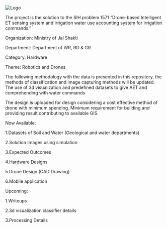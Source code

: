 ![Logo](https://github.com/user-attachments/assets/8fbcc7fc-1bf6-41c1-893c-959fa85e8e47)


The project is the solution to the SIH problem 1571 “Drone-based Intelligent ET sensing system and irrigation water use accounting system for irrigation commands.”  

Organization: Ministry of Jal Shakti 

Department: Department of WR, RD & GR 

Category: Hardware 

Theme: Robotics and Drones 

The following methodology with the data is presented in this repository, the methods of classification and image capturing methods will be updated. The use of 3d visualization and predefined datasets to give AET and comprehending with water commands  

The design is uploaded for design considering a cost effective method of drone with minimum spending. 
Minimum requirement for building and providing result contributing to available GIS. 

Now Available: 

1.Datasets of Soil and Water (Geological and water departments) 

2.Solution Images using simulation  

3.Expected Outcomes 

4.Hardware Designs 

5.Drone Design (CAD Drawing)

6.Mobile application 

 

 

Upcoming: 


1.Writeups  

2.3d visualization classifier details  

3.Processing Details  

 

  

